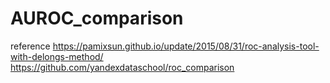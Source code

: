 # AUROC_comparison



reference
https://pamixsun.github.io/update/2015/08/31/roc-analysis-tool-with-delongs-method/
https://github.com/yandexdataschool/roc_comparison
